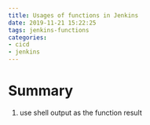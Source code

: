 ```yaml
---
title: Usages of functions in Jenkins
date: 2019-11-21 15:22:25
tags: jenkins-functions
categories:
- cicd
- jenkins
---
```


Summary
===

1. use shell output as the function result

